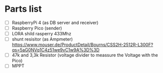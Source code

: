 # Parts list
- [ ] RaspberryPi 4 (as DB server and receiver)
- [ ] Raspberry Pico (sender)
- [ ] LORA shild rasperry 433Mhz
- [ ] shunt resisitor (as Ampmeter) https://www.mouser.de/ProductDetail/Bourns/CSS2H-2512R-L300F?qs=5aG0NVq1C4z51we9vC1w9A%3D%3D
- [ ] 47k and 3,3k Resistor (voltage divider to meassure the Voltage with the Pico)
- [ ] MPPT
